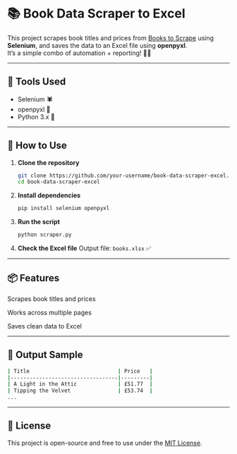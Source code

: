 # 📚 Book Data Scraper to Excel

This project scrapes book titles and prices from [Books to Scrape](https://books.toscrape.com/) using **Selenium**, and saves the data to an Excel file using **openpyxl**.  
It’s a simple combo of automation + reporting! 🐍💼

---

## 🔧 Tools Used

- Selenium 🕷️  
- openpyxl 📘  
- Python 3.x 🐍  

---

## 🚀 How to Use

1. **Clone the repository**
   ```bash
   git clone https://github.com/your-username/book-data-scraper-excel.git
   cd book-data-scraper-excel
   ```

2. **Install dependencies**
   ```bash
   pip install selenium openpyxl
   ```

3. **Run the script**
   ```bash
   python scraper.py
   ```

4. **Check the Excel file**
   Output file: `books.xlsx` ✅

---

## 📦 Features
Scrapes book titles and prices

Works across multiple pages

Saves clean data to Excel

---

## 📁 Output Sample

```bash
| Title                            | Price   |
|----------------------------------|---------|
| A Light in the Attic             | £51.77  |
| Tipping the Velvet               | £53.74  |
...
```

---

## 📝 License
This project is open-source and free to use under the [MIT License](https://opensource.org/licenses/MIT).
